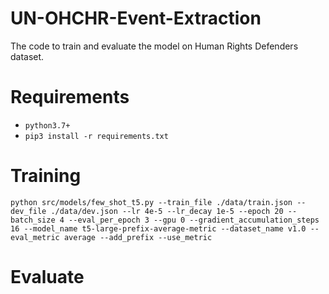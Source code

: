 # UN-OHCHR-Event-Extraction
The code to train and evaluate the model on Human Rights Defenders dataset.

# Requirements
- `python3.7+`
- `pip3 install -r requirements.txt`

# Training
`python src/models/few_shot_t5.py --train_file ./data/train.json --dev_file ./data/dev.json
   --lr 4e-5 --lr_decay 1e-5 --epoch 20 --batch_size 4
   --eval_per_epoch 3 --gpu 0 --gradient_accumulation_steps 16
   --model_name t5-large-prefix-average-metric --dataset_name v1.0 --eval_metric average --add_prefix
   --use_metric`

# Evaluate
